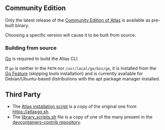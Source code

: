 ## Community Edition

Only the latest release of the [Community Edition of Atlas](https://atlasgo.io/community-edition) is available as pre-built binary.

Choosing a specific version will cause it to be built from source.

### Building from source

[Go](https://go.dev/) is required to build the Atlas CLI.

If `go` is neither in the `PATH` nor `/usr/local/go/bin/go`, it is installed from the [Go Feature](https://github.com/devcontainers/features/tree/main/src/go) (skipping tools installation) and is currently available for Debian/Ubuntu-based distributions with the apt package manager installed.

## Third Party

-   The [Atlas installation script](./atlas.sh) is a copy of the original one from https://atlasgo.sh.
-   The [library_scripts.sh](./library_scripts.sh) file is a copy of one of the many present in the [devcontainers-contrib repository](https://github.com/devcontainers-contrib/features/).
